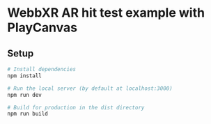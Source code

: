 # WebbXR AR hit test example with PlayCanvas

## Setup

``` bash
# Install dependencies
npm install

# Run the local server (by default at localhost:3000)
npm run dev

# Build for production in the dist directory
npm run build
```
